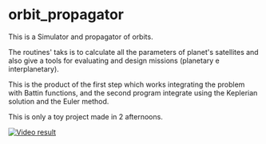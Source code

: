 # orbit_propagator

This is a Simulator and propagator of orbits.

The routines' taks is to calculate all the parameters of planet's satellites and also give a tools for evaluating and design missions (planetary e interplanetary).

This is the product of the first step which works integrating the problem with Battin functions, and the second program integrate using the Keplerian solution and the Euler method.

This is only a toy project made in 2 afternoons.

[![Video result](https://img.youtube.com/vi/_uYw4jxdJmQ/0.jpg)](https://youtu.be/_uYw4jxdJmQ)



